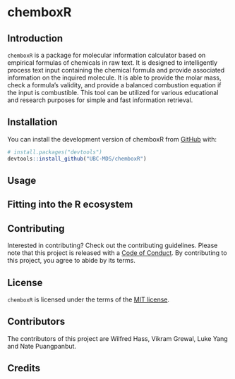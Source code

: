 
# chemboxR

<!-- badges: start -->
<!-- badges: end -->

## Introduction

`chemboxR` is a package for molecular information calculator based on
empirical formulas of chemicals in raw text. It is designed to
intelligently process text input containing the chemical formula and
provide associated information on the inquired molecule. It is able to
provide the molar mass, check a formula’s validity, and provide a
balanced combustion equation if the input is combustible. This tool can
be utilized for various educational and research purposes for simple and
fast information retrieval.

## Installation

You can install the development version of chemboxR from
[GitHub](https://github.com/) with:

``` r
# install.packages("devtools")
devtools::install_github("UBC-MDS/chemboxR")
```

## Usage

## Fitting into the R ecosystem

## Contributing

Interested in contributing? Check out the contributing guidelines.
Please note that this project is released with a [Code of
Conduct](CODE_OF_CONDUCT.md). By contributing to this project, you agree
to abide by its terms.

## License

`chemboxR` is licensed under the terms of the [MIT license](LICENSE.md).

## Contributors

The contributors of this project are Wilfred Hass, Vikram Grewal, Luke
Yang and Nate Puangpanbut.

## Credits
